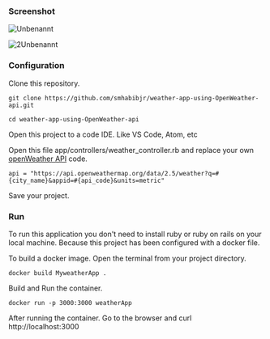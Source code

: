 ### Screenshot

![Unbenannt](https://user-images.githubusercontent.com/77357735/213229848-c80762d7-f45b-45d5-8d70-768ce1972ddd.PNG)

![2Unbenannt](https://user-images.githubusercontent.com/77357735/213229904-51bccdf2-74ff-48ef-b7a0-aefec5312704.PNG)


### Configuration

Clone this repository.
````
git clone https://github.com/smhabibjr/weather-app-using-OpenWeather-api.git
````
````
cd weather-app-using-OpenWeather-api
````
Open this project to a code IDE. Like VS Code, Atom, etc

Open this file app/controllers/weather_controller.rb and replace your own [openWeather API](https://openweathermap.org/api) code.
````
api = "https://api.openweathermap.org/data/2.5/weather?q=#{city_name}&appid=#{api_code}&units=metric"
````
Save your project.

### Run

To run this application you don't need to install ruby or ruby on rails on your local machine. Because this project has been configured with a docker file.

To build a docker image. Open the terminal from your project directory.
````
docker build MyweatherApp .
````
Build and Run the container.
````
docker run -p 3000:3000 weatherApp 
````
After running the container. Go to the browser and curl http://localhost:3000
